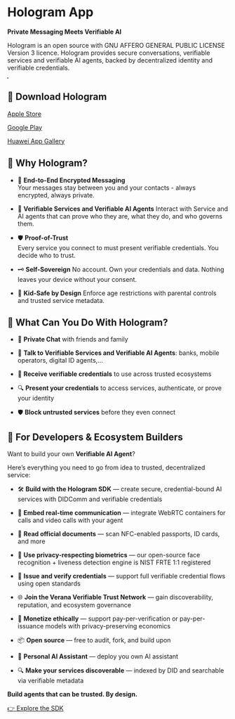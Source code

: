 # Hologram App

**Private Messaging Meets Verifiable AI**  

Hologram is an open source with GNU AFFERO GENERAL PUBLIC LICENSE Version 3 licence. Hologram provides secure conversations, verifiable services and verifiable AI agents, backed by decentralized identity and verifiable credentials.

<Image url="/img/download-hologram.png" floating="right" align="center" maxWidth="200px" border="1px solid #DDDDDD" caption="Scan with your mobile device"/>

## 📲 Download Hologram

[Apple Store](https://apps.apple.com/us/app/hologram-messaging/id6474701855)

[Google Play](https://play.google.com/store/apps/details?id=io.twentysixty.mobileagent.m)

[Huawei App Gallery](https://consumer.huawei.com/en/mobileservices/appgallery/)

## 🔐 Why Hologram?

- 🔐 **End-to-End Encrypted Messaging**  
  Your messages stay between you and your contacts - always encrypted, always private.

- 🤖 **Verifiable Services and Verifiable AI Agents**
  Interact with Service and AI agents that can prove who they are, what they do, and who governs them.

- 🛡 **Proof-of-Trust**  
  Every service you connect to must present verifiable credentials. You decide who to trust.

- 🗝 **Self-Sovereign**
  No account. Own your credentials and data. Nothing leaves your device without your consent.

- 👶 **Kid-Safe by Design**
  Enforce age restrictions with parental controls and trusted service metadata.

<Image url="/img/what-is-hologram.png" floating="right" align="left" maxWidth="300px"/>

## 🚀 What Can You Do With Hologram?

- 📱 **Private Chat** with friends and family

- 🧠 **Talk to Verifiable Services and Verifiable AI Agents**: banks, mobile operators, digital ID agents,...

- 🪪 **Receive verifiable credentials** to use across trusted ecosystems

- 🔍 **Present your credentials** to access services, authenticate, or prove your identity

- 🛡 **Block untrusted services** before they even connect

## 🔧 For Developers & Ecosystem Builders

Want to build your own **Verifiable AI Agent**?

Here’s everything you need to go from idea to trusted, decentralized service:

<Image url="/img/hologram-proof-of-trust.png" floating="left" align="left" maxWidth="300px"/>

- 🛠 **Build with the Hologram SDK** — create secure, credential-bound AI services with DIDComm and verifiable credentials

- 🎥 **Embed real-time communication** — integrate WebRTC containers for calls and video calls with your agent

- 🛂 **Read official documents** — scan NFC-enabled passports, ID cards, and more

- 🧠 **Use privacy-respecting biometrics** — our open-source face recognition + liveness detection engine is NIST FRTE 1:1 registered

- 🪪 **Issue and verify credentials** — support full verifiable credential flows using open standards

- 🌐 **Join the Verana Verifiable Trust Network** — gain discoverability, reputation, and ecosystem governance

- 💸 **Monetize ethically** — support pay-per-verification or pay-per-issuance models with privacy-preserving economics

- 📦 **Open source** — free to audit, fork, and build upon

- 🤖 **Personal AI Assistant** — deploy you own AI assistant

- 🔍 **Make your services discoverable** — indexed by DID and searchable via verifiable metadata  

**Build agents that can be trusted. By design.**

[👉 Explore the SDK](https://docs.hologram.zone/docs/next/build/intro)
